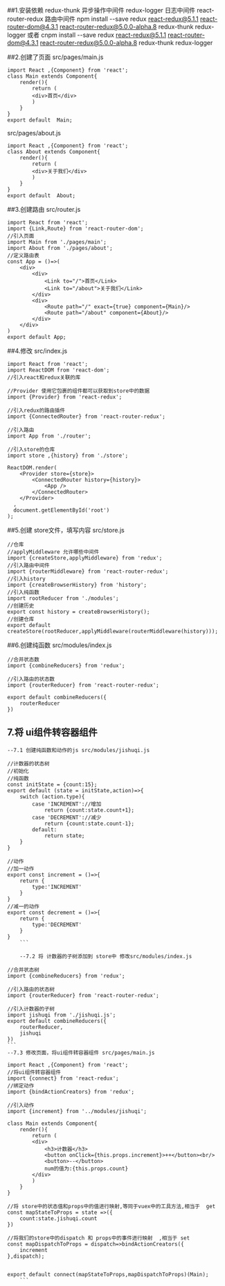 ##1.安装依赖
redux-thunk 异步操作中间件
redux-logger 日志中间件
react-router-redux 路由中间件
npm install --save redux react-redux@5.1.1 react-router-dom@4.3.1 react-router-redux@5.0.0-alpha.8 redux-thunk redux-logger
或者
cnpm install --save redux react-redux@5.1.1 react-router-dom@4.3.1 react-router-redux@5.0.0-alpha.8 redux-thunk redux-logger

##2.创建了页面
src/pages/main.js
```
import React ,{Component} from 'react';
class Main extends Component{
	render(){
		return (
		<div>首页</div>
		)
	}
}
export default  Main;
```

src/pages/about.js
```
import React ,{Component} from 'react';
class About extends Component{
	render(){
		return (
		<div>关于我们</div>
		)
	}
}
export default  About;
```

##3.创建路由 src/router.js
```
import React from 'react';
import {Link,Route} from 'react-router-dom';
//引入页面
import Main from './pages/main';
import About from './pages/about';
//定义路由表
const App = ()=>(
	<div>
		<div>
			<Link to="/">首页</Link>
			<Link to="/about">关于我们</Link>
		</div>
		<div>
			<Route path="/" exact={true} component={Main}/>
			<Route path="/about" component={About}/>
		</div>
	</div>
)
export default App;
```
##4.修改  src/index.js
```
import React from 'react';
import ReactDOM from 'react-dom';
//引入react和redux关联的库

//Provider 使用它包裹的组件都可以获取到store中的数据
import {Provider} from 'react-redux';

//引入redux的路由插件
import {ConnectedRouter} from 'react-router-redux';

//引入路由
import App from './router';

//引入store的仓库
import store ,{history} from './store';

ReactDOM.render(
	<Provider store={store}>
		<ConnectedRouter history={history}>
			<App />
		</ConnectedRouter>
	</Provider>
  ,
  document.getElementById('root')
);
```
##5.创建 store文件，填写内容  src/store.js
```
//仓库
//applyMiddleware 允许哪些中间件
import {createStore,applyMiddleware} from 'redux';
//引入路由中间件
import {routerMiddleware} from 'react-router-redux';
//引入history
import {createBrowserHistory} from 'history';
//引入纯函数
import rootReducer from './modules';
//创建历史
export const history = createBrowserHistory();
//创建仓库
export default createStore(rootReducer,applyMiddleware(routerMiddleware(history)));
```
##6.创建纯函数 src/modules/index.js
```
//合并状态数
import {combineReducers} from 'redux';

//引入路由的状态数
import {routerReducer} from 'react-router-redux';

export default combineReducers({
	routerReducer
})
```

## 7.将 ui组件转容器组件
	--7.1 创建纯函数和动作的js src/modules/jishuqi.js
```
//计数器的状态树
//初始化
//纯函数
const initState = {count:15};
export default (state = initState,action)=>{
	switch (action.type){
		case 'INCREMENT'://增加
			return {count:state.count+1};
		case 'DECREMENT'://减少
			return {count:state.count-1};
		default:
			return state;
	}
}

//动作
//加一动作
export const increment = ()=>{
	return {
		type:'INCREMENT'
	}
}
//减一的动作
export const decrement = ()=>{
	return {
		type:'DECREMENT'
	}
}
	```
	
	--7.2 将 计数器的子树添加到 store中 修改src/modules/index.js
```
	//合并状态树
	import {combineReducers} from 'redux';
	
	//引入路由的状态树
	import {routerReducer} from 'react-router-redux';
	
	//引入计数器的子树
	import jishuqi from './jishuqi.js';
	export default combineReducers({
		routerReducer,
		jishuqi
	})
	```
	--7.3 修改页面，将ui组件转容器组件 src/pages/main.js
	
```
import React ,{Component} from 'react';
//将ui组件转容器组件
import {connect} from 'react-redux';
//绑定动作
import {bindActionCreators} from 'redux';

//引入动作
import {increment} from '../modules/jishuqi';

class Main extends Component{
	render(){
		return (
		<div>
			<h3>计数器</h3>
			<button onClick={this.props.increment}>++</button><br/>
			<button>--</button>
			num的值为:{this.props.count}
		</div>
		)
	}
}

//将 store中的状态值和props中的值进行映射,等同于vuex中的工具方法,相当于  get
const mapStateToProps = state =>({
	count:state.jishuqi.count	
})

//将我们的store中的dispatch 和 props中的事件进行映射  ,相当于 set
const mapDispatchToProps = dispatch=>bindActionCreators({
	increment
},dispatch);


export default connect(mapStateToProps,mapDispatchToProps)(Main);
	```
	